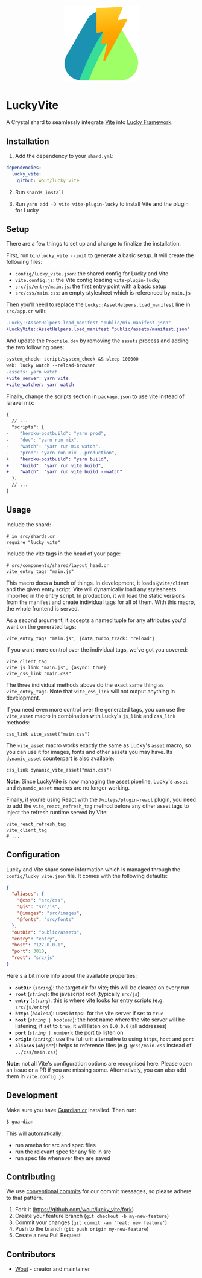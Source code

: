 <h1 align="center">
  <img src="https://raw.githubusercontent.com/wout/lucky_vite/main/logo.svg" width="200px"/>
</h1>

# LuckyVite

A Crystal shard to seamlessly integrate [Vite](https://vitejs.dev/) into [Lucky Framework](https://luckyframework.org/).

## Installation

1. Add the dependency to your `shard.yml`:

```yaml
dependencies:
  lucky_vite:
    github: wout/lucky_vite
```

2. Run `shards install`

3. Run `yarn add -D vite vite-plugin-lucky` to install Vite and the plugin for Lucky

## Setup

There are a few things to set up and change to finalize the installation.

First, run `bin/lucky_vite --init` to generate a basic setup. It will create the following files:

- `config/lucky_vite.json`: the shared config for Lucky and Vite
- `vite.config.js`: the Vite config loading `vite-plugin-lucky`
- `src/js/entry/main.js`: the first entry point with a basic setup
- `src/css/main.css`: an empty stylesheet which is referenced by `main.js`

Then you'll need to replace the `Lucky::AssetHelpers.load_manifest` line in `src/app.cr` with:

```diff
-Lucky::AssetHelpers.load_manifest "public/mix-manifest.json"
+LuckyVite::AssetHelpers.load_manifest "public/assets/manifest.json"
```

And update the `Procfile.dev` by removing the `assets` process and adding the two following ones:

```diff
system_check: script/system_check && sleep 100000
web: lucky watch --reload-browser
-assets: yarn watch
+vite_server: yarn vite
+vite_watcher: yarn watch
```

Finally, change the scripts section in `package.json` to use vite instead of laravel mix:

```diff
{
  // ...
  "scripts": {
-    "heroku-postbuild": "yarn prod",
-    "dev": "yarn run mix",
-    "watch": "yarn run mix watch",
-    "prod": "yarn run mix --production",
+    "heroku-postbuild": "yarn build",
+    "build": "yarn run vite build",
+    "watch": "yarn run vite build --watch"
  },
  // ...
}
```

## Usage

Include the shard:

```crystal
# in src/shards.cr
require "lucky_vite"
```

Include the vite tags in the head of your page:

```crystal
# src/components/shared/layout_head.cr
vite_entry_tags "main.js"
```

This macro does a bunch of things. In development, it loads `@vite/client` and the given entry script. Vite will dynamically load any stylesheets imported in the entry script. In production, it will load the static versions from the manifest and create individual tags for all of them. With this macro, the whole frontend is served.

As a second argument, it accepts a named tuple for any attributes you'd want on the generated tags:

```crystal
vite_entry_tags "main.js", {data_turbo_track: "reload"}
```

If you want more control over the individual tags, we've got you covered:

```crystal
vite_client_tag
vite_js_link "main.js", {async: true}
vite_css_link "main.css"
```

The three individual methods above do the exact same thing as `vite_entry_tags`. Note that `vite_css_link` will not output anything in development.

If you need even more control over the generated tags, you can use the `vite_asset` macro in combination with Lucky's `js_link` and `css_link` methods:

```crystal
css_link vite_asset("main.css")
```

The `vite_asset` macro works exactly the same as Lucky's `asset` macro, so you can use it for images, fonts and other assets you may have. Its `dynamic_asset` counterpart is also available:

```crystal
css_link dynamic_vite_asset("main.css")
```

**Note**: Since LuckyVite is now managing the asset pipeline, Lucky's `asset` and `dynamic_asset` macros are no longer working.

Finally, if you're using React with the `@vitejs/plugin-react` plugin, you need to add the `vite_react_refresh_tag` method before any other asset tags to inject the refresh runtime served by Vite:

```crystal
vite_react_refresh_tag
vite_client_tag
# ...
```

## Configuration

Lucky and Vite share some information which is managed through the `config/lucky_vite.json` file. It comes with the following defaults:

```json
{
  "aliases": {
    "@css": "src/css",
    "@js": "src/js",
    "@images": "src/images",
    "@fonts": "src/fonts"
  },
  "outDir": "public/assets",
  "entry": "entry",
  "host": "127.0.0.1",
  "port": 3010,
  "root": "src/js"
}
```

Here's a bit more info about the available properties:

- **`outDir`** (_`string`_): the target dir for vite; this will be cleared on every run
- **`root`** (_`string`_): the javascript root (typically `src/js`)
- **`entry`** (_`string`_): this is where vite looks for entry scripts (e.g. `src/js/entry`)
- **`https`** (_`boolean`_): uses `https:` for the vite server if set to `true`
- **`host`** (_`string | boolean`_): the host name where the vite server will be listening; if set to `true`, it will listen on `0.0.0.0` (all addresses)
- **`port`** (_`string | number`_): the port to listen on
- **`origin`** (_`string`_): use the full uri; alternative to using `https`, `host` and `port`
- **`aliases`** (_`object`_): helps to reference files (e.g. `@css/main.css` instead of `../css/main.css`)

**Note**: not all Vite's configuration options are recognised here. Please open an issue or a PR if you are missing some. Alternatively, you can also add them in `vite.config.js`.

## Development

Make sure you have [Guardian.cr](https://github.com/f/guardian) installed. Then run:

```bash
$ guardian
```

This will automatically:
- run ameba for src and spec files
- run the relevant spec for any file in src
- run spec file whenever they are saved

## Contributing

We use [conventional commits](https://www.conventionalcommits.org/en/v1.0.0/) for our commit messages, so please adhere to that pattern.

1. Fork it (<https://github.com/wout/lucky_vite/fork>)
2. Create your feature branch (`git checkout -b my-new-feature`)
3. Commit your changes (`git commit -am 'feat: new feature'`)
4. Push to the branch (`git push origin my-new-feature`)
5. Create a new Pull Request

## Contributors

- [Wout](https://github.com/wout) - creator and maintainer
